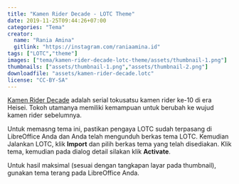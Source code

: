 ```yaml
---
title: "Kamen Rider Decade - LOTC Theme"
date: 2019-11-25T09:44:26+07:00
categories: "Tema"
creator: 
  name: "Rania Amina"
  gitlink: "https://instagram.com/raniaamina.id"
tags: ["LOTC","theme"]
images: ["tema/kamen-rider-decade-lotc-theme/assets/thumbnail-1.png"]
thumbnails: ["assets/thumbnail-1.png","assets/thumbnail-2.png"]
downloadfile: "assets/kamen-rider-decade.lotc"
license: "CC-BY-SA"
---
```

[Kamen Rider Decade](https://kamenrider.fandom.com/wiki/Kamen_Rider_Decade) adalah serial tokusatsu kamen rider ke-10 di era Heisei. Tokoh utamanya memiliki kemampuan untuk berubah ke wujud kamen rider sebelumnya.<!--more-->

Untuk memasng tema ini, pastikan pengaya LOTC sudah terpasang di LibreOffice Anda dan Anda telah mengunduh berkas tema LOTC. Kemudian Jalankan LOTC, klik **Import** dan pilih berkas tema yang telah disediakan. Klik tema, kemudian pada dialog detail silakan klik **Activate**.

Untuk hasil maksimal (sesuai dengan tangkapan layar pada thumbnail), gunakan tema terang pada LibreOffice Anda. 